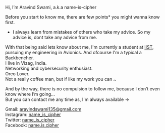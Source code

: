 Hi, I’m Aravind Swami, a.k.a name-is-cipher

Before you start to know me, there are few points* you might wanna know first.
  
- I always learn from mistakes of others who take my advice. So my advice is, dont take any advice from me.

With that being said lets know about me, I'm currently a student at [IIST](https://en.wikipedia.org/wiki/Indian_Institute_of_Space_Science_and_Technology), pursuing my engineering in Avionics. And ofcourse I'm a typical a Backbencher.   
I live in Vizag, India.  
Networking and cybersecurity enthusiast.  
Oreo Lover.  
Not a really coffee man, but if like my work you can 
<a href="https://www.buymeacoffee.com/name.is.cipher" target="_blank"><img src="https://cdn.buymeacoffee.com/buttons/v2/default-blue.png" alt="Buy Me A Coffee" style="height: 6px !important;width: 21px !important;" ></a>

And by the way, there is no compulsion to follow me, because I don’t even know where I’m going...  
But you can contact me any time as, I'm always available ->
  
Gmail: aravindswami135@gmail.com  
Instagram: [name_is_cipher](https://www.instagram.com/name_is_cipher)   
Twitter: [name_is_cipher](https://twitter.com/name_is_cipher)  
Facebook: [name.is.cipher](https://www.facebook.com/name.is.cipher)  

<!---
name-is-cipher/name-is-cipher is a ✨ special ✨ repository because its `README.md` (this file) appears on your GitHub profile.
You can click the Preview link to take a look at your changes.
--->
